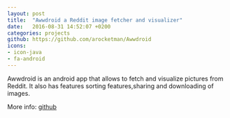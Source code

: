 ```yaml
---
layout: post
title:  "Awwdroid a Reddit image fetcher and visualizer"
date:   2016-08-31 14:52:07 +0200
categories: projects
github: https://github.com/arocketman/Awwdroid 
icons: 
- icon-java
- fa-android
---
```

Awwdroid is an android app that allows to fetch and visualize pictures from Reddit. It also has features sorting features,sharing and downloading of images. 

More info: [github](https://github.com/arocketman/Awwdroid)
